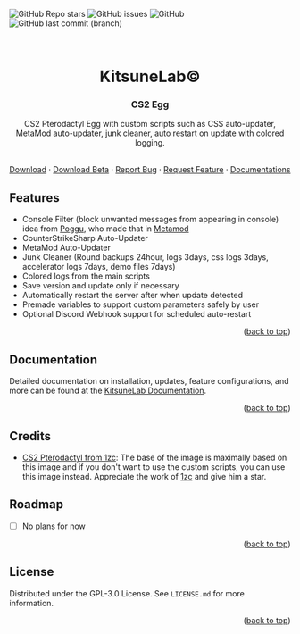 <a name="readme-top"></a>

![GitHub Repo stars](https://img.shields.io/github/stars/K4ryuu/CS2-Egg?style=for-the-badge)
![GitHub issues](https://img.shields.io/github/issues/K4ryuu/CS2-Egg?style=for-the-badge)
![GitHub](https://img.shields.io/github/license/K4ryuu/CS2-Egg?style=for-the-badge)
![GitHub last commit (branch)](https://img.shields.io/github/last-commit/K4ryuu/CS2-Egg/dev?style=for-the-badge)

<!-- PROJECT LOGO -->
<br />
<div align="center">
  <h1 align="center">KitsuneLab©</h1>
  <h3 align="center">CS2 Egg</h3>
  <a align="center">CS2 Pterodactyl Egg with custom scripts such as CSS auto-updater, MetaMod auto-updater, junk cleaner, auto restart on update with colored logging.</a>

  <p align="center">
    <br />
    <a href="https://github.com/K4ryuu/CS2-Egg/blob/dev/pterodactyl/kitsunelab-cs2-egg.json">Download</a>
    ·
    <a href="https://github.com/K4ryuu/CS2-Egg/blob/beta/pterodactyl/kitsunelab-cs2-egg.json">Download Beta</a>
    ·
    <a href="https://github.com/K4ryuu/CS2-Egg/issues/new?assignees=KitsuneLab-Development&labels=bug&projects=&template=bug_report.md&title=%5BBUG%5D">Report Bug</a>
    ·
    <a href="https://github.com/K4ryuu/CS2-Egg/issues/new?assignees=KitsuneLab-Development&labels=enhancement&projects=&template=feature_request.md&title=%5BREQ%5D">Request Feature</a>
    ·
    <a href="https://docs.kitsune-lab.com/main/cs2-egg">Documentations</a>
  </p>
</div>

## Features

- Console Filter (block unwanted messages from appearing in console) idea from [Poggu](https://github.com/Poggicek), who made that in [Metamod](https://github.com/Source2ZE/CleanerCS2)
- CounterStrikeSharp Auto-Updater
- MetaMod Auto-Updater
- Junk Cleaner (Round backups 24hour, logs 3days, css logs 3days, accelerator logs 7days, demo files 7days)
- Colored logs from the main scripts
- Save version and update only if necessary
- Automatically restart the server after when update detected
- Premade variables to support custom parameters safely by user
- Optional Discord Webhook support for scheduled auto-restart

<p align="right">(<a href="#readme-top">back to top</a>)</p>

## Documentation

Detailed documentation on installation, updates, feature configurations, and more can be found at the [KitsuneLab Documentation](https://docs.kitsune-lab.com/main/cs2-egg).

<p align="right">(<a href="#readme-top">back to top</a>)</p>

## Credits

- [CS2 Pterodactyl from 1zc](https://github.com/1zc/CS2-Pterodactyl): The base of the image is maximally based on this image and if you don't want to use the custom scripts, you can use this image instead. Appreciate the work of [1zc](https://github.com/1zc) and give him a star.

## Roadmap

- [ ] No plans for now

<p align="right">(<a href="#readme-top">back to top</a>)</p>

<!-- LICENSE -->

## License

Distributed under the GPL-3.0 License. See `LICENSE.md` for more information.

<p align="right">(<a href="#readme-top">back to top</a>)</p>

